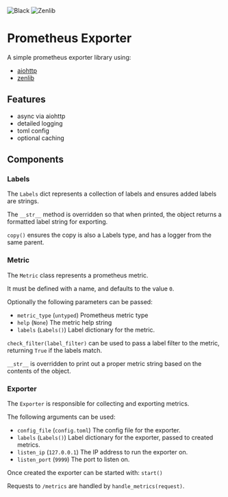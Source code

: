 ![Black](https://img.shields.io/badge/code%20style-black-000000.svg)
![Zenlib](https://github.com/desultory/zenlib/actions/workflows/unit_tests.yml/badge.svg)

# Prometheus Exporter

A simple prometheus exporter library using:

* [aiohttp](https://github.com/aio-libs/aiohttp)
* [zenlib](https://github.com/desultory/zenlib)

## Features

* async via aiohttp
* detailed logging
* toml config
* optional caching

## Components

### Labels

The `Labels` dict represents a collection of labels and ensures added labels are strings.

The `__str__` method is overridden so that when printed, the object returns a formatted label string for exporting.

`copy()` ensures the copy is also a Labels type, and has a logger from the same parent.

### Metric

The `Metric` class represents a prometheus metric.

It must be defined with a name, and defaults to the value `0`.

Optionally the following parameters can be passed:

* `metric_type` (`untyped`) Prometheus metric type
* `help` (`None`) The metric help string
* `labels` (`Labels()`) Label dictionary for the metric.

`check_filter(label_filter)` can be used to pass a label filter to the metric, returning `True` if the labels match.

`__str__` is overridden to print out a proper metric string based on the contents of the object.

### Exporter

The `Exporter` is responsible for collecting and exporting metrics.

The following arguments can be used:

* `config_file` (`config.toml`) The config file for the exporter.
* `labels` (`Labels()`) Label dictionary for the exporter, passed to created metrics.
* `listen_ip` (`127.0.0.1`) The IP address to run the exporter on.
* `listen_port` (`9999`) The port to listen on.

Once created the exporter can be started with: `start()`

Requests to `/metrics` are handled by `handle_metrics(request)`.


